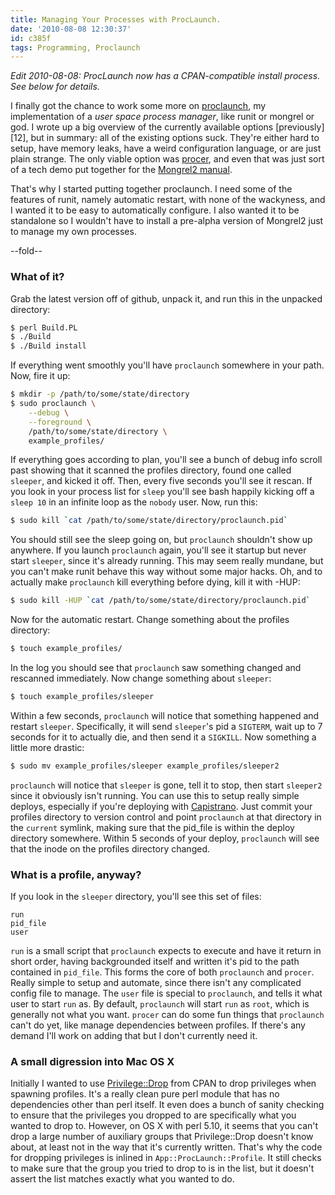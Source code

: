 ```yaml
---
title: Managing Your Processes with ProcLaunch.
date: '2010-08-08 12:30:37'
id: c385f
tags: Programming, Proclaunch
---
```


[proclaunch]:      http://github.com/peterkeen/proclaunch
[Mongrel2 manual]: http://mongrel2.org/doc/tip/docs/manual/book.wiki
[procer]:          http://mongrel2.org/doc/tip/docs/manual/book.wiki#x1-380004.1.1
[Capistrano]:      http://www.capify.org/index.php/Capistrano
[Privilege::Drop]: http://search.cpan.org/~tlbdk/Privileges-Drop-1.01/lib/Privileges/Drop.pm

*Edit 2010-08-08: ProcLaunch now has a CPAN-compatible install process. See below for details.*

I finally got the chance to work some more on [proclaunch][], my implementation of a *user space process manager*, like runit or mongrel or god. I wrote up a big overview of the currently available options [previously][12], but in summary: all of the existing options suck. They're either hard to setup, have memory leaks, have a weird configuration language, or are just plain strange. The only viable option was [procer][], and even that was just sort of a tech demo put together for the [Mongrel2 manual][].

That's why I started putting together proclaunch. I need some of the features of runit, namely automatic restart, with none of the wackyness, and I wanted it to be easy to automatically configure. I also wanted it to be standalone so I wouldn't have to install a pre-alpha version of Mongrel2 just to manage my own processes.

--fold--

### What of it?

Grab the latest version off of github, unpack it, and run this in the unpacked directory:

```bash
$ perl Build.PL
$ ./Build
$ ./Build install
```
    
If everything went smoothly you'll have `proclaunch` somewhere in your path. Now, fire it up:

```bash
$ mkdir -p /path/to/some/state/directory
$ sudo proclaunch \
    --debug \
    --foreground \
    /path/to/some/state/directory \
    example_profiles/
```
        
If everything goes according to plan, you'll see a bunch of debug info scroll past showing that it scanned the profiles directory, found one called `sleeper`, and kicked it off. Then, every five seconds you'll see it rescan. If you look in your process list for `sleep` you'll see bash happily kicking off a `sleep 10` in an infinite loop as the `nobody` user. Now, run this:

```bash
$ sudo kill `cat /path/to/some/state/directory/proclaunch.pid`
```
    
You should still see the sleep going on, but `proclaunch` shouldn't show up anywhere. If you launch `proclaunch` again, you'll see it startup but never start `sleeper`, since it's already running. This may seem really mundane, but you can't make runit behave this way without some major hacks. Oh, and to actually make `proclaunch` kill everything before dying, kill it with -HUP:

```bash
$ sudo kill -HUP `cat /path/to/some/state/directory/proclaunch.pid`
```

Now for the automatic restart. Change something about the profiles directory:

```bash
$ touch example_profiles/
```

In the log you should see that `proclaunch` saw something changed and rescanned immediately. Now change something about `sleeper`:

```bash
$ touch example_profiles/sleeper
```
    
Within a few seconds, `proclaunch` will notice that something happened and restart `sleeper`. Specifically, it will send `sleeper`'s pid a `SIGTERM`, wait up to 7 seconds for it to actually die, and then send it a `SIGKILL`. Now something a little more drastic:

```bash
$ sudo mv example_profiles/sleeper example_profiles/sleeper2
```
    
`proclaunch` will notice that `sleeper` is gone, tell it to stop, then start `sleeper2` since it obviously isn't running. You can use this to setup really simple deploys, especially if you're deploying with [Capistrano][]. Just commit your profiles directory to version control and point `proclaunch` at that directory in the `current` symlink, making sure that the pid_file is within the deploy directory somewhere. Within 5 seconds of your deploy, `proclaunch` will see that the inode on the profiles directory changed.

### What is a profile, anyway?

If you look in the `sleeper` directory, you'll see this set of files:

```text
run
pid_file
user
```
    
`run` is a small script that `proclaunch` expects to execute and have it return in short order, having backgrounded itself and written it's pid to the path contained in `pid_file`. This forms the core of both `proclaunch` and `procer`. Really simple to setup and automate, since there isn't any complicated config file to manage. The `user` file is special to `proclaunch`, and tells it what user to start `run` as. By default, `proclaunch` will start `run` as `root`, which is generally not what you want. `procer` can do some fun things that `proclaunch` can't do yet, like manage dependencies between profiles. If there's any demand I'll work on adding that but I don't currently need it.

### A small digression into Mac OS X

Initially I wanted to use [Privilege::Drop][] from CPAN to drop privileges when spawning profiles. It's a really clean pure perl module that has no dependencies other than perl itself. It even does a bunch of sanity checking to ensure that the privileges you dropped to are specifically what you wanted to drop to. However, on OS X with perl 5.10, it seems that you can't drop a large number of auxiliary groups that Privilege::Drop doesn't know about, at least not in the way that it's currently written. That's why the code for dropping privileges is inlined in `App::ProcLaunch::Profile`. It still checks to make sure that the group you tried to drop to is in the list, but it doesn't assert the list matches exactly what you wanted to do.
